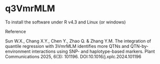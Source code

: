 # q3VmrMLM
To install the software under R v4.3 and Linux (or windows)

Reference

Sun W.X., Chang X.Y., Chen Y., Zhao Q. & Zhang Y.M. The integration of quantile regression with 3VmrMLM identifies more QTNs and QTN-by-environment interactions using SNP- and haplotype-based markers. Plant Communications 2025, 6(3): 101196. DOI:10.1016/j.xplc.2024.101196
